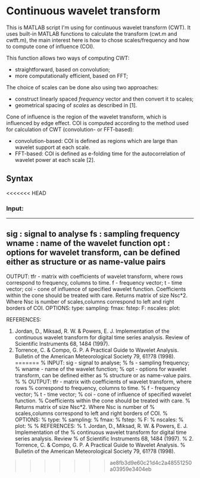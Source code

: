 # Continuous wavelet transform

This is MATLAB script I'm using for continuous wavelet transform (CWT).
It uses built-in MATLAB functions to calculate the transform (cwt.m and cwtft.m), the main interest here is how to chose scales/frequency and how to compute cone of influence (COI).

This function allows two ways of computing CWT:
- straightforward, based on convolution;
- more computationally efficient, based on FFT;

The choice of scales can be done also using two approaches:
- construct linearly spaced *frequency* vector and then convert it to scales;
- geometrical spacing of *scales* as described in [1].

Cone of influence is the region of the wavelet transform, which is influenced by edge effect. COI is computed according to the method used for calculation of CWT (convolution- or FFT-based):
- convolution-based: COI is defined as regions which are large than wavelet support at each scale.
- FFT-based: COI is defined as e-folding time for the autocorrelation of wavelet power at each scale [2].

## Syntax

<<<<<<< HEAD
### Input:

---
sig    : signal to analyse
fs     : sampling frequency
wname  : name of the wavelet function
opt    : options for wavelet transform, can be defined either as structure or as name-value pairs
---

OUTPUT: tfr - matrix with coefficients of wavelet transform, where rows 
              correspond to frequency, columns to time.
        f   - frequency vector;
        t   - time vector;
        coi - cone of influence of specified wavelet function.
              Coefficients within the cone should be treated with care.
              Returns matrix of size Nsc\*2. Where Nsc is number of
              scales,columns correspond to left and right borders of COI.
OPTIONS:
type:
sampling:
fmax:
fstep:
F:
nscales:
plot:

REFERENCES:
1. Jordan, D., Miksad, R. W. & Powers, E. J. Implementation of the 
   continuous wavelet transform for digital time series analysis. Review 
   of Scientific Instruments 68, 1484 (1997).
2. Torrence, C. & Compo, G. P. A Practical Guide to Wavelet Analysis. 
   Bulletin of the American Meteorological Society 79, 61?78 (1998).
=======
% INPUT: sig    - signal to analyse;
%        fs     - sampling frequency;
%        wname  - name of the wavelet function;
%        opt    - options for wavelet transform, can be defined either as
%                 structure or as name-value pairs.
% 
% OUTPUT: tfr - matrix with coefficients of wavelet transform, where rows 
%               correspond to frequency, columns to time.
%         f   - frequency vector;
%         t   - time vector;
%         coi - cone of influence of specified wavelet function.
%               Coefficients within the cone should be treated with care.
%               Returns matrix of size Nsc\*2. Where Nsc is number of
%               scales,columns correspond to left and right borders of COI.
% OPTIONS:
% type:
% sampling:
% fmax:
% fstep:
% F:
% nscales:
% plot:
%
% REFERENCES:
% 1. Jordan, D., Miksad, R. W. & Powers, E. J. Implementation of the 
%    continuous wavelet transform for digital time series analysis. Review 
%    of Scientific Instruments 68, 1484 (1997).
% 2. Torrence, C. & Compo, G. P. A Practical Guide to Wavelet Analysis. 
%    Bulletin of the American Meteorological Society 79, 61?78 (1998).
>>>>>>> ae8fb3d9e60c21d4c2a48551250a03959e3404eb
